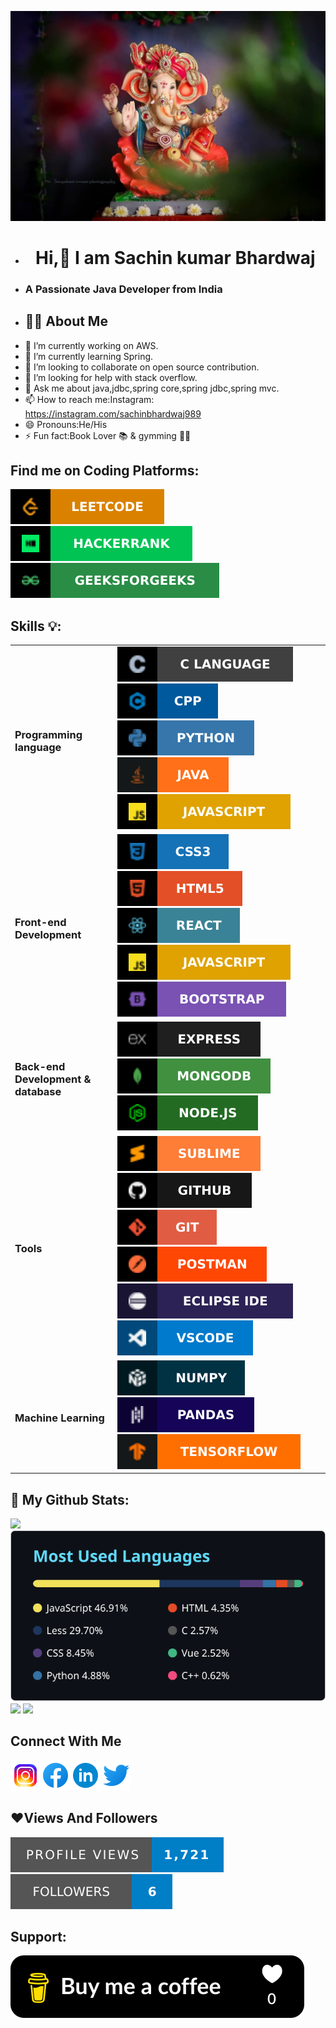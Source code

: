 <img src="https://github.com/sachinkumar35/repo2/blob/main/a1da3aad351745872fc85891324d02f5.jpg"><br>
- <H1 align="center">Hi,👋 I am Sachin kumar Bhardwaj</H1>
- <h3>A Passionate Java Developer from India</h3>
- <h2>🙋‍♂️ About Me</h2>
- 🔭 I’m currently working on AWS.</br>
- 🌱 I’m currently learning Spring.<br>
- 👯 I’m looking to collaborate on open source contribution.</br>
- 🤔 I’m looking for help with stack overflow.</br>
- 💬 Ask me about java,jdbc,spring core,spring jdbc,spring mvc.</br>
- 📫 How to reach me:Instagram: https://instagram.com/sachinbhardwaj989</br>
- 😄 Pronouns:He/His</br>
- ⚡ Fun fact:Book Lover 📚 & gymming 🏋️‍♂️</br>
<h2>Find me on Coding Platforms:</h2><a href="#"><img src="https://github.com/sachinkumar35/GitImg/blob/d42297f30959abc20496680a246c2127cb1f3990/leetcode.svg"></a><span> </span><a href="https://www.hackerrank.com/sachinbca00"><img src="https://github.com/sachinkumar35/GitImg/blob/d42297f30959abc20496680a246c2127cb1f3990/hackerrank.svg"></a><span> </span><a href="#"><img src="https://github.com/sachinkumar35/GitImg/blob/d42297f30959abc20496680a246c2127cb1f3990/geeekforgeeks.svg"></a>
 <H2>Skills 💡:</h2>
<table>
  <tr>
    <td><h3>Programming language</h3></td>
    <td><img src="https://github.com/sachinkumar35/GitImg/blob/94b875a1e918117ac95d87f2080b1bf1c381dd88/clang.svg"><span> </span><img src="https://github.com/sachinkumar35/GitImg/blob/94b875a1e918117ac95d87f2080b1bf1c381dd88/cpp.svg"><span> </span><img src="https://github.com/sachinkumar35/GitImg/blob/94b875a1e918117ac95d87f2080b1bf1c381dd88/python.svg"><span> </span><img src="https://github.com/sachinkumar35/GitImg/blob/94b875a1e918117ac95d87f2080b1bf1c381dd88/java.svg"><span> </span><img src="https://github.com/sachinkumar35/GitImg/blob/94b875a1e918117ac95d87f2080b1bf1c381dd88/javascript.svg"></td>
  </tr>
   <tr>
     <td><h3>Front-end Development</h3></td>
    <td><img src="https://github.com/sachinkumar35/GitImg/blob/94b875a1e918117ac95d87f2080b1bf1c381dd88/css3.svg"><span> </span>
     <img src="https://github.com/sachinkumar35/GitImg/blob/94b875a1e918117ac95d87f2080b1bf1c381dd88/html5.svg"><span> </span><img src="https://github.com/sachinkumar35/GitImg/blob/94b875a1e918117ac95d87f2080b1bf1c381dd88/react.svg"><span> </span><img src="https://github.com/sachinkumar35/GitImg/blob/94b875a1e918117ac95d87f2080b1bf1c381dd88/javascript.svg"><span> </span><img src="https://github.com/sachinkumar35/GitImg/blob/94b875a1e918117ac95d87f2080b1bf1c381dd88/bootstrap.svg"><span> </span></td>
  </tr>
  <tr>
    <td><h3>Back-end Development & database</h3></td>
    <td><img src="https://github.com/mrverma441/jewellery_data_recorder/blob/master/express.svg"><span> </span><img src="https://github.com/mrverma441/jewellery_data_recorder/blob/master/mongodb.svg"><span> </span><img src="https://github.com/mrverma441/jewellery_data_recorder/blob/master/nodejs.svg"><span> </span></td>
  </tr>
  <tr>
    <td><h3>Tools</h3></td>
    <td><img src="https://github.com/mrverma441/jewellery_data_recorder/blob/master/sublime.svg"><span> </span><img src="https://github.com/mrverma441/jewellery_data_recorder/blob/master/github.svg"><span> </span><img src="https://github.com/mrverma441/jewellery_data_recorder/blob/master/git.svg"><span> </span><img src="https://github.com/mrverma441/jewellery_data_recorder/blob/master/postman.svg"><span> </span><img src="https://github.com/mrverma441/jewellery_data_recorder/blob/master/eclipse.svg"><span> </span><img src="https://github.com/mrverma441/jewellery_data_recorder/blob/master/vscode.svg"><span> </span></td>
  </tr>
  <tr>
    <td><h3>Machine Learning</h3></td>
    <td><img src="https://github.com/mrverma441/jewellery_data_recorder/blob/master/numpy.svg"><span> </span><img src="https://github.com/mrverma441/jewellery_data_recorder/blob/master/pandas.svg"><span> </span><img src="https://github.com/mrverma441/jewellery_data_recorder/blob/master/tensorflow.svg"><span> </span></td>
  </tr>
 
  </table>
  
<h2>📠 My Github Stats:</h2>
   

<img src="https://github-readme-stats.vercel.app/api?username=sachinkumar35&&show_icons=true&title_color=ffffff&icon_color=bb2acf&text_color=daf7dc&bg_color=151515">
<img src="https://github.com/mrverma441/jewellery_data_recorder/blob/master/4.svg">
<img src="https://github-readme-streak-stats.herokuapp.com/?user=sachinkumar35&theme=black-ice&hide_border=true">
<img src="https://activity-graph.herokuapp.com/graph?username=sachinkumar35&bg_color=0D1117&color=5BCDEC&line=5BCDEC&point=FFFFFF&hide_border=true">
<h2>Connect With Me</H2><a href="https://instagram.com/sachinbhardwaj989"><img src="https://github.com/mrverma441/jewellery_data_recorder/blob/master/icons8-instagram-48.png"></a><a href="https://www.facebook.com/naveen.bhardwaj.92505"><img src="https://github.com/mrverma441/jewellery_data_recorder/blob/master/icons8-facebook-48.png"></a><a href="https://in.linkedin.com/in/sachinkumarbca/"><img src="https://github.com/mrverma441/jewellery_data_recorder/blob/master/icons8-linkedin-circled-48.png"></a><a href="https://instagram.com/mrverma6612"><img src="https://github.com/mrverma441/jewellery_data_recorder/blob/master/icons8-twitter-48.png"></a>
<h2> ❤️Views And Followers</h2>
 <img src="https://github.com/mrverma441/jewellery_data_recorder/blob/master/pv.svg"><span> </span><img src="https://github.com/mrverma441/jewellery_data_recorder/blob/master/followers.svg">
<h2>Support:</h2><img src="https://github.com/mrverma441/jewellery_data_recorder/blob/master/buy.svg">
